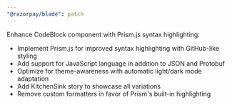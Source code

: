 ```yaml
---
"@razorpay/blade": patch
---
```


Enhance CodeBlock component with Prism.js syntax highlighting:
- Implement Prism.js for improved syntax highlighting with GitHub-like styling
- Add support for JavaScript language in addition to JSON and Protobuf
- Optimize for theme-awareness with automatic light/dark mode adaptation
- Add KitchenSink story to showcase all variations
- Remove custom formatters in favor of Prism's built-in highlighting 